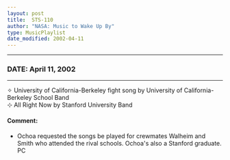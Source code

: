 ```yaml
---
layout: post
title:  STS-110
author: "NASA: Music to Wake Up By"
type: MusicPlaylist
date_modified: 2002-04-11
---
```


----
### DATE: April 11, 2002
----
✧ University of California-Berkeley fight song by University of California-Berkeley School Band  &nbsp;<br />⊹ All Right Now by Stanford University Band

#### Comment:
* Ochoa requested the songs be played for crewmates Walheim and Smith who attended the rival schools. Ochoa's also a Stanford graduate. PC
